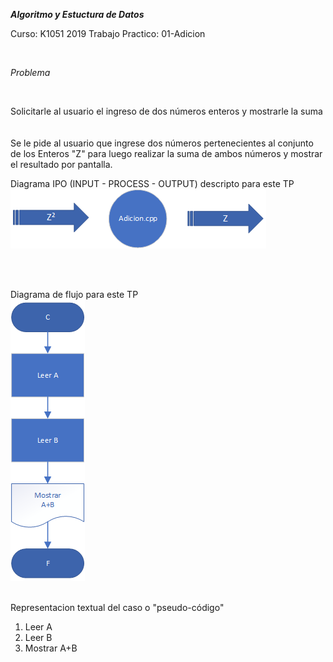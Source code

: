 ***Algoritmo y Estuctura de Datos***

Curso: K1051
2019
Trabajo Practico: 01-Adicion

<br>

_Problema_

<br>

Solicitarle al usuario el ingreso de dos números enteros y mostrarle la suma<br>
<br>
<br>
Se le pide al usuario que ingrese dos números pertenecientes al conjunto de los Enteros "Z" para luego realizar la suma de ambos números y mostrar el resultado por pantalla. <br>


Diagrama IPO (INPUT - PROCESS - OUTPUT) descripto para este TP<br>
![ipo]

<br>
<br>

Diagrama de flujo para este TP<br>
![flujo]
<br>
<br>

Representacion textual del caso o "pseudo-código"<br>

1. Leer A<br>
2. Leer B<br>
3. Mostrar A+B<br>

<br>

[ipo]: ipo.png
[flujo]: Diag_fluj.png
